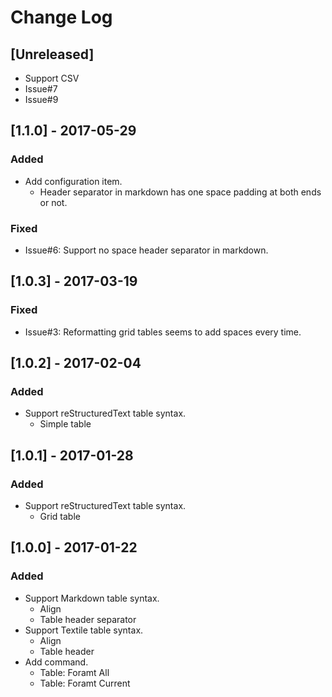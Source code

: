 # Change Log

## [Unreleased]

* Support CSV
* Issue#7
* Issue#9

## [1.1.0] - 2017-05-29

### Added

* Add configuration item.
    * Header separator in markdown has one space padding at both ends or not.

### Fixed

* Issue#6: Support no space header separator in markdown.

## [1.0.3] - 2017-03-19

### Fixed

* Issue#3: Reformatting grid tables seems to add spaces every time.

## [1.0.2] - 2017-02-04

### Added

* Support reStructuredText table syntax.
    * Simple table

## [1.0.1] - 2017-01-28

### Added

* Support reStructuredText table syntax.
    * Grid table

## [1.0.0] - 2017-01-22

### Added

* Support Markdown table syntax.
    * Align
    * Table header separator
* Support Textile table syntax.
    * Align
    * Table header
* Add command.
    * Table: Foramt All
    * Table: Foramt Current
